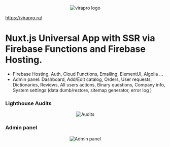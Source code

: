 <p align="center">
 <img src="https://firebasestorage.googleapis.com/v0/b/plumbing-prod.appspot.com/o/Asset%208.svg?alt=media&token=5803db4b-9e89-44f3-8295-b20fa43dcb5d" alt="virapro logo">
</p>

https://virapro.ru/

# Nuxt.js Universal App with SSR via Firebase Functions and Firebase Hosting.
 - Firebase Hosting, Auth, Cloud Functions, Emailing, ElementUI, Algolia ...
 - Admin panel: Dashboard, Add/Edit catalog, Orders, User requests, Dictionaries, Reviews, All users actions, Binary questions, Company info, System settings (data dumb/restore, sitemap generator, error log )

### Lighthouse Audits
<p align="center">
 <img src="https://firebasestorage.googleapis.com/v0/b/plumbing-prod.appspot.com/o/Audits.png?alt=media&token=1ea292c8-b5ea-4b1b-b883-907bb72d4751" alt="Audits">
</p>

### Admin panel
<p align="center">
 <img src="https://firebasestorage.googleapis.com/v0/b/plumbing-prod.appspot.com/o/Admin.png?alt=media&token=9d9b3c5d-f112-40f4-aafc-4d40b45a68cc" alt="Admin panel">
</p>
